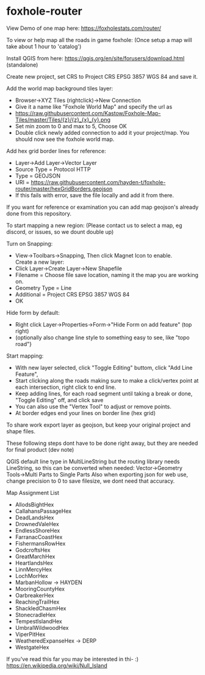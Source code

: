 # foxhole-router

View Demo of one map here: https://foxholestats.com/router/


To view or help map all the roads in game foxhole: (Once setup a map will take about 1 hour to 'catalog')

Install QGIS from here: https://qgis.org/en/site/forusers/download.html (standalone)

Create new project, set CRS to Project CRS EPSG 3857 WGS 84 and save it.

Add the world map background tiles layer: 
* Browser->XYZ Tiles (rightclick)->New Connection
* Give it a name like "Foxhole World Map" and specify the url as 
* https://raw.githubusercontent.com/Kastow/Foxhole-Map-Tiles/master/Tiles/{z}/{z}_{x}_{y}.png
* Set min zoom to 0 and max to 5, Choose OK
* Double click newly added connection to add it your project/map. You should now see the foxhole world map.

Add hex grid border lines for reference:
 * Layer->Add Layer->Vector Layer
 * Source Type = Protocol HTTP
 * Type = GEOJSON
 * URI = https://raw.githubusercontent.com/hayden-t/foxhole-router/master/hexGridBorders.geojson
 * If this fails with error, save the file locally and add it from there.
  
 If you want for reference or examination you can add map geojson's already done from this repository.
  
  To start mapping a new region: (Please contact us to select a map, eg discord, or issues, so we dount double up)
  
  Turn on Snapping:
   * View->Toolbars->Snapping, Then click Magnet Icon to enable.  
  Create a new layer:
   * Click Layer->Create Layer->New Shapefile    
   * Filename = Choose file save location, naming it the map you are working on.
   *  Geometry Type = Line
   * Additional = Project CRS EPSG 3857 WGS 84
   * OK
   
 Hide form by default: 
 * Right click Layer->Properties->Form->"Hide Form on add feature" (top right)
 * (optionally also change line style to something easy to see, like "topo road"}

  Start mapping:
   * With new layer selected, click "Toggle Editing" buttom, click "Add Line Feature",
   * Start clicking along the roads making sure to make a click/vertex point at each intersection, right click to end line.
   * Keep adding lines, for each road segment until taking a break or done, "Toggle Editing" off, and click save
   * You can also use the "Vertex Tool" to adjust or remove points.
   * At border edges end your lines on border line (hex grid)
   
   To share work export layer as geojson, but keep your original project and shape files.
   
   These following steps dont have to be done right away, but they are needed for final product (dev note)
   
   QGIS default line type in MultiLineString but the routing library needs LineString, so this can be converted when needed: Vector->Geometry Tools->Multi Parts to Single Parts
   Also when exporting json for web use, change precision to 0 to save filesize, we dont need that accuracy.
    
Map Assignment List
 * AllodsBightHex
 * CallahansPassageHex
 * DeadLandsHex
 * DrownedValeHex
 * EndlessShoreHex
 * FarranacCoastHex
 * FishermansRowHex
 * GodcroftsHex		
 * GreatMarchHex
 * HeartlandsHex
 * LinnMercyHex
 * LochMorHex
 * MarbanHollow -> HAYDEN
 * MooringCountyHex
 * OarbreakerHex
 * ReachingTrailHex
 * ShackledChasmHex
 * StonecradleHex
 * TempestIslandHex
 * UmbralWildwoodHex
 * ViperPitHex
 * WeatheredExpanseHex -> DERP
 * WestgateHex

If you've read this far you may be interested in thi- :)
https://en.wikipedia.org/wiki/Null_Island
